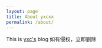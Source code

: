 ```yaml
---
layout: page
title: About yxcxx 
permalink: /about/
---
```


This is [yxc's](https://yxcxx.github.com) blog
如有侵权，立即删除
